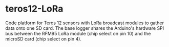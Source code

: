 # teros12-LoRa
Code platform for Teros 12 sensors with LoRa broadcast modules to gather data onto one SD card. The base logger shares the Arduino's hardware SPI bus between the RFM95 LoRa module (chip select on pin 10) and the microSD card (chip select on pin 4).
